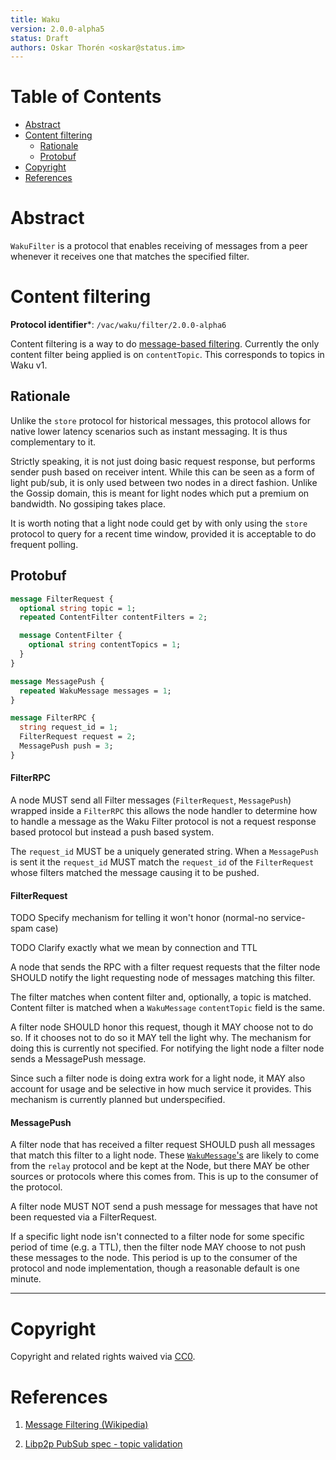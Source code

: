 ```yaml
---
title: Waku
version: 2.0.0-alpha5
status: Draft
authors: Oskar Thorén <oskar@status.im>
---
```


# Table of Contents

- [Abstract](#abstract)
- [Content filtering](#content-filtering)
  * [Rationale](#rationale)
  * [Protobuf](#protobuf)
- [Copyright](#copyright)
- [References](#references)

# Abstract

`WakuFilter` is a protocol that enables receiving of messages from a peer whenever it receives one that matches the specified filter.

# Content filtering

**Protocol identifier***: `/vac/waku/filter/2.0.0-alpha6`

Content filtering is a way to do [message-based
filtering](https://en.wikipedia.org/wiki/Publish%E2%80%93subscribe_pattern#Message_filtering).
Currently the only content filter being applied is on `contentTopic`. This
corresponds to topics in Waku v1.

## Rationale

Unlike the `store` protocol for historical messages, this protocol allows for
native lower latency scenarios such as instant messaging. It is thus
complementary to it.

Strictly speaking, it is not just doing basic request response, but performs
sender push based on receiver intent. While this can be seen as a form of light
pub/sub, it is only used between two nodes in a direct fashion. Unlike the
Gossip domain, this is meant for light nodes which put a premium on bandwidth.
No gossiping takes place.

It is worth noting that a light node could get by with only using the `store`
protocol to query for a recent time window, provided it is acceptable to do
frequent polling.

## Protobuf

<!--
TODO Consider adding a FilterResponse acting as a form of ACK

TODO Specify unsubscribe mechanism and semantics

TODO Investigate if we need a way to communicate (handshake?) that we are a a client - server (full node - light node) or not.
NOTE I would imagine this is implied from the contentFilter, especially as two nodes can play multiple roles.
-->


```protobuf
message FilterRequest {
  optional string topic = 1;
  repeated ContentFilter contentFilters = 2;

  message ContentFilter {
    optional string contentTopics = 1;
  }
}

message MessagePush {
  repeated WakuMessage messages = 1;
}

message FilterRPC {
  string request_id = 1;
  FilterRequest request = 2;
  MessagePush push = 3;
}
```

#### FilterRPC

A node MUST send all Filter messages (`FilterRequest`, `MessagePush`) wrapped inside a
`FilterRPC` this allows the node handler to determine how to handle a message as the Waku
Filter protocol is not a request response based protocol but instead a push based system.

The `request_id` MUST be a uniquely generated string. When a `MessagePush` is sent
it the `request_id` MUST match the `request_id` of the `FilterRequest` whose filters
matched the message causing it to be pushed.

#### FilterRequest

TODO Specify mechanism for telling it won't honor (normal-no service-spam case)

TODO Clarify exactly what we mean by connection and TTL

A node that sends the RPC with a filter request requests that the filter node
SHOULD notify the light requesting node of messages matching this filter.

The filter matches when content filter and, optionally, a topic is matched.
Content filter is matched when a `WakuMessage` `contentTopic` field is the same.

A filter node SHOULD honor this request, though it MAY choose not to do so. If
it chooses not to do so it MAY tell the light why. The mechanism for doing this
is currently not specified. For notifying the light node a filter node sends a
MessagePush message.

Since such a filter node is doing extra work for a light node, it MAY also
account for usage and be selective in how much service it provides. This
mechanism is currently planned but underspecified.

#### MessagePush

A filter node that has received a filter request SHOULD push all messages that
match this filter to a light node. These [`WakuMessage`'s](./waku-message.md) are likely to come from the
`relay` protocol and be kept at the Node, but there MAY be other sources or
protocols where this comes from. This is up to the consumer of the protocol.

A filter node MUST NOT send a push message for messages that have not been
requested via a FilterRequest.

If a specific light node isn't connected to a filter node for some specific
period of time (e.g. a TTL), then the filter node MAY choose to not push these
messages to the node. This period is up to the consumer of the protocol and node
implementation, though a reasonable default is one minute.

---

# Copyright

Copyright and related rights waived via
[CC0](https://creativecommons.org/publicdomain/zero/1.0/).

# References

1. [Message Filtering (Wikipedia)](https://en.wikipedia.org/wiki/Publish%E2%80%93subscribe_pattern#Message_filtering)

2. [Libp2p PubSub spec - topic validation](https://github.com/libp2p/specs/tree/master/pubsub#topic-validation)
